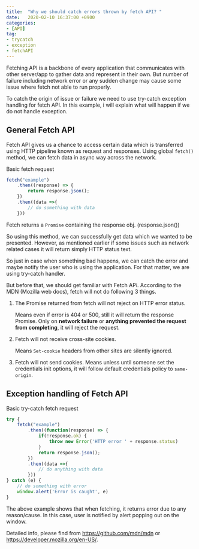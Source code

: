```yaml
---
title:  "Why we should catch errors thrown by fetch API? "
date:   2020-02-10 16:37:00 +0900
categories: 
- [API]
tag:
- trycatch
- exception
- fetchAPI
---
```


Fetching API is a backbone of every application that communicates with other server/app to gather data and represent in their own. But number of failure including network error or any sudden change may cause some issue where fetch not able to run properly.

To catch the origin of issue or failure we need to use try-catch exception handling for fetch API. In this example, i will explain what will happen if we do not handle exception.

## General Fetch API

Fetch API gives us a chance to access certain data which is transferred using HTTP pipeline known as request and responses. Using global `fetch()` method, we can fetch data in async way across the network.


Basic fetch request

```js
fetch("example")
    .then((response) => {
        return response.json();
    })
    .then((data =>{
        // do something with data
    }))
```

Fetch returns a `Promise` containing the response obj. (response.json()) 

So using this method, we can successfully get data which we wanted to be presented. However, as mentioned earlier if some issues such as network related cases it will return simply HTTP status text. 

So just in case when something bad happens, we can catch the error and maybe notify the user who is using the application. For that matter, we are using try-catch handler.

But before that, we should get familiar with Fetch APi. According to the MDN (Mozilla web docs), fetch will not do following 3 things.

1. The Promise returned from fetch will not reject on HTTP error status. 
   
   Means even if error is 404 or 500, still it will return the response Promise. Only on **network failure** or **anything prevented the request from completing**, it will reject the request.

2. Fetch will not receive cross-site cookies. 

    Means `Set-cookie` headers from other sites are silently ignored.

3. Fetch will not send cookies.
    Means unless until someone set the credentials init options, it will follow default credentials policy to `same-origin`.

## Exception handling of Fetch API

Basic try-catch fetch request

```js
try {
    fetch("example")
        .then((function(response) => {
            if(!response.ok) {
                throw new Error('HTTP error ' + response.status)
            }
            return response.json();
        })
        .then((data =>{
            // do anything with data
        }))
} catch (e) {
    // do something with error
    window.alert('Error is caught', e)
}

```
The above example shows that when fetching, it returns error due to any reason/cause. In this case, user is notified by alert popping out on the window.

Detailed info, please find from <https://github.com/mdn/mdn> or <https://developer.mozilla.org/en-US/>.